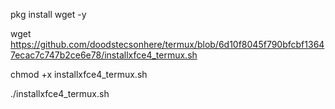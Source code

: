 pkg install wget -y

wget https://github.com/doodstecsonhere/termux/blob/6d10f8045f790bfcbf13647ecac7c747b2ce6e78/installxfce4_termux.sh

chmod +x installxfce4_termux.sh

./installxfce4_termux.sh
